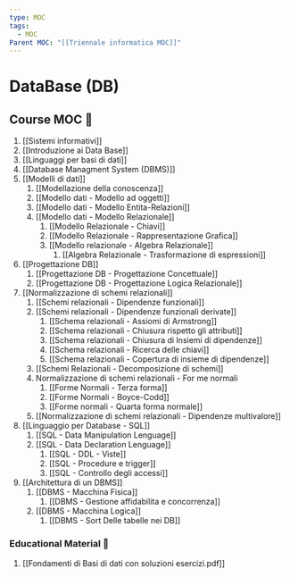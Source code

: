 ```yaml
---
type: MOC
tags:
  - MOC
Parent MOC: "[[Triennale informatica MOC]]"
---
```

# DataBase (DB)

## Course MOC  📒
1. [[Sistemi informativi]]
2. [[Introduzione ai Data Base]]
3. [[Linguaggi per basi di dati]]
4. [[Database Managment System (DBMS)]]
5. [[Modelli di dati]]
	1. [[Modellazione della conoscenza]]
	2. [[Modello dati - Modello ad oggetti]]
	3. [[Modello dati - Modello Entita-Relazioni]]
	4. [[Modello dati - Modello Relazionale]]
		1. [[Modello Relazionale - Chiavi]]
		2. [[Modello Relazionale - Rappresentazione Grafica]]
		3. [[Modello relazionale - Algebra Relazionale]]
			1. [[Algebra Relazionale - Trasformazione di espressioni]]
6. [[Progettazione DB]]
	1. [[Progettazione DB - Progettazione Concettuale]]
	2. [[Progettazione DB - Progettazione Logica Relazionale]]
7. [[Normalizzazione di schemi relazionali]]
	1. [[Schemi relazionali - Dipendenze funzionali]]
	2. [[Schemi relazionali - Dipendenze funzionali derivate]]
		1. [[Schema relazionali - Assiomi di Armstrong]]
		2. [[Schema relazionali - Chiusura rispetto gli attributi]]
		3. [[Schema relazionali - Chiusura di Insiemi di dipendenze]]
		4. [[Schema relazionali - Ricerca delle chiavi]]
		5. [[Schema relazionali - Copertura di insieme di dipendenze]]
	3. [[Schemi Relazionali - Decomposizione di schemi]]
	4. Normalizzazione  di schemi relazionali - For me normali
		1. [[Forme Normali - Terza forma]]
		2. [[Forme Normali - Boyce-Codd]]
		3. [[Forme normali - Quarta forma normale]]
	5. [[Normalizzazione di schemi relazionali - Dipendenze multivalore]]
8. [[Linguaggio per Database - SQL]]
	1. [[SQL - Data Manipulation Lenguage]]
	2. [[SQL - Data Declaration Lenguage]]
		1. [[SQL - DDL - Viste]]
		2. [[SQL - Procedure e trigger]]
		3. [[SQL - Controllo degli accessi]]
9. [[Architettura di un DBMS]]
	1. [[DBMS - Macchina Fisica]]
		1. [[DBMS - Gestione affidabilita e concorrenza]]
	2. [[DBMS - Macchina Logica]]
		1. [[DBMS - Sort Delle tabelle nei DB]]



### Educational Material 🧱
1. [[Fondamenti di Basi di dati con soluzioni esercizi.pdf]]
